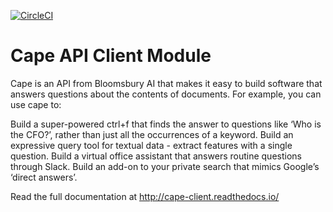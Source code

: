 [![CircleCI](https://circleci.com/gh/bloogram/cape-client.svg?style=shield&circle-token=cd2f01eaa4a83742a3cf5beaeb3ed8b8f69c8561)](https://circleci.com/gh/bloogram/cape-client)

# Cape API Client Module

Cape is an API from Bloomsbury AI that makes it easy to build software that answers questions about the contents of documents. For example, you can use cape to:

Build a super-powered ctrl+f that finds the answer to questions like ‘Who is the CFO?’, rather than just all the occurrences of a keyword.
Build an expressive query tool for textual data - extract features with a single question.
Build a virtual office assistant that answers routine questions through Slack.
Build an add-on to your private search that mimics Google’s ‘direct answers’.

Read the full documentation at <http://cape-client.readthedocs.io/>

